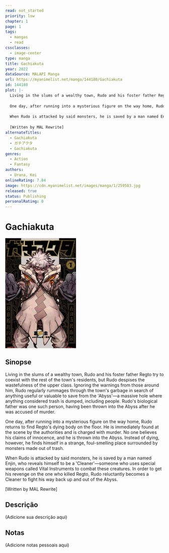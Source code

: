 ```yaml
---
read: not_started
priority: low
chapter: 1
page: 1
tags:
  - mangas
  - read
cssclasses:
  - image-center
type: manga
title: Gachiakuta
year: 2022
dataSource: MALAPI Manga
url: https://myanimelist.net/manga/144180/Gachiakuta
id: 144180
plot: |-
  Living in the slums of a wealthy town, Rudo and his foster father Regto try to coexist with the rest of the town's residents, but Rudo despises the wastefulness of the upper class. Ignoring the warnings from those around him, Rudo regularly rummages through the town's garbage in search of anything useful or valuable to save from the 'Abyss'—a massive hole where anything considered trash is dumped, including people. Rudo's biological father was one such person, having been thrown into the Abyss after he was accused of murder.

  One day, after running into a mysterious figure on the way home, Rudo returns to find Regto's dying body on the floor. He is immediately found at the scene by the authorities and is charged with murder. No one believes his claims of innocence, and he is thrown into the Abyss. Instead of dying, however, he finds himself in a strange, foul-smelling place surrounded by monsters made out of trash.

  When Rudo is attacked by said monsters, he is saved by a man named Enjin, who reveals himself to be a 'Cleaner'—someone who uses special weapons called Vital Instruments to combat these creatures. In order to get his revenge on the one who killed Regto, Rudo reluctantly becomes a Cleaner to fight his way back up and out of the Abyss.

  [Written by MAL Rewrite]
alternateTitles:
  - Gachiakuta
  - ガチアクタ
  - Gachiakuta
genres:
  - Action
  - Fantasy
authors:
  - Urana, Kei
onlineRating: 7.84
image: https://cdn.myanimelist.net/images/manga/1/259583.jpg
released: true
status: Publishing
personalRating: 0
---
```


# Gachiakuta

![Image|360](Static/images/Image!360-8.jpg)

## Sinopse

Living in the slums of a wealthy town, Rudo and his foster father Regto try to coexist with the rest of the town's residents, but Rudo despises the wastefulness of the upper class. Ignoring the warnings from those around him, Rudo regularly rummages through the town's garbage in search of anything useful or valuable to save from the 'Abyss'—a massive hole where anything considered trash is dumped, including people. Rudo's biological father was one such person, having been thrown into the Abyss after he was accused of murder.

One day, after running into a mysterious figure on the way home, Rudo returns to find Regto's dying body on the floor. He is immediately found at the scene by the authorities and is charged with murder. No one believes his claims of innocence, and he is thrown into the Abyss. Instead of dying, however, he finds himself in a strange, foul-smelling place surrounded by monsters made out of trash.

When Rudo is attacked by said monsters, he is saved by a man named Enjin, who reveals himself to be a 'Cleaner'—someone who uses special weapons called Vital Instruments to combat these creatures. In order to get his revenge on the one who killed Regto, Rudo reluctantly becomes a Cleaner to fight his way back up and out of the Abyss.

[Written by MAL Rewrite]

## Descrição
(Adicione sua descrição aqui)

## Notas
(Adicione notas pessoais aqui)

